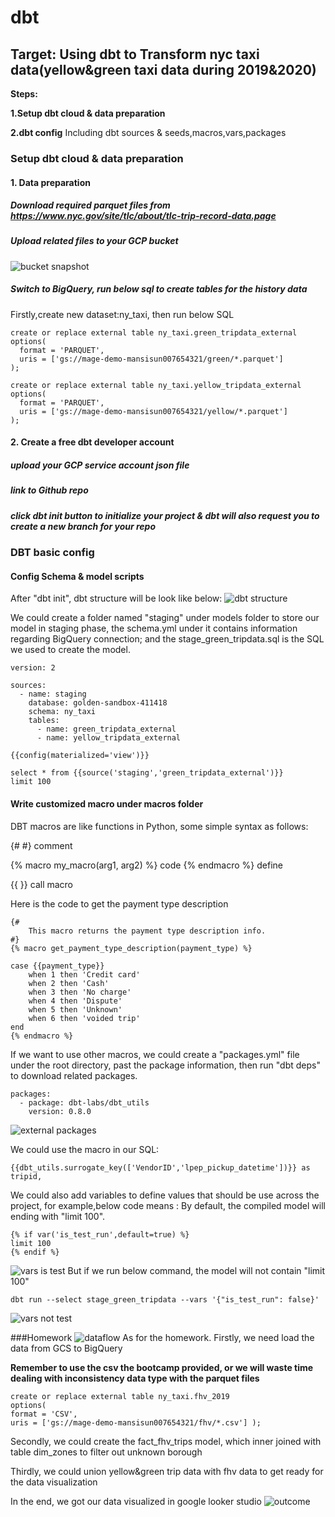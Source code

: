 # dbt

## Target: Using dbt to Transform nyc taxi data(yellow&green taxi data during 2019&2020)

**Steps:**

**1.Setup dbt cloud & data preparation**

**2.dbt config**
Including dbt sources & seeds,macros,vars,packages

### Setup dbt cloud & data preparation

#### 1. Data preparation

##### Download required parquet files from https://www.nyc.gov/site/tlc/about/tlc-trip-record-data.page

##### Upload related files to your GCP bucket

![bucket snapshot](img/gcp_bucket.png)

##### Switch to BigQuery, run below sql to create tables for the history data

Firstly,create new dataset:ny_taxi, then run below SQL

```
create or replace external table ny_taxi.green_tripdata_external
options(
  format = 'PARQUET',
  uris = ['gs://mage-demo-mansisun007654321/green/*.parquet']
);
```
```
create or replace external table ny_taxi.yellow_tripdata_external
options(
  format = 'PARQUET',
  uris = ['gs://mage-demo-mansisun007654321/yellow/*.parquet']
);
```

#### 2. Create a free dbt developer account

##### upload your GCP service account json file

##### link to Github repo

##### click dbt init button to initialize your project &  dbt will also request you to create a new branch for your repo

### DBT basic config

#### Config Schema & model scripts

After "dbt init", dbt structure will be look like below:
![dbt structure](img/dbt_structure.png)

We could create a folder named "staging" under models folder to store our model in staging phase, the schema.yml under it contains information regarding BigQuery connection; and the stage_green_tripdata.sql is the SQL we used to create the model.

```
version: 2

sources:
  - name: staging
    database: golden-sandbox-411418
    schema: ny_taxi
    tables:
      - name: green_tripdata_external
      - name: yellow_tripdata_external
```

```
{{config(materialized='view')}}

select * from {{source('staging','green_tripdata_external')}}
limit 100
```

#### Write customized macro under macros folder

DBT macros are like functions in Python, some simple syntax as follows:

{# #} comment

{% macro my_macro(arg1, arg2) %}
code
{% endmacro %}	define

{{ }} call macro

Here is the code to get the payment type description
```
{#
	This macro returns the payment type description info.
#}
{% macro get_payment_type_description(payment_type) %}

case {{payment_type}}
	when 1 then 'Credit card'
	when 2 then 'Cash'
	when 3 then 'No charge'
	when 4 then 'Dispute'
	when 5 then 'Unknown'
	when 6 then 'voided trip'
end
{% endmacro %} 
```

If we want to use other macros, we could create a "packages.yml" file under the root directory, past the package information, then run "dbt deps" to download related packages.

```
packages:
  - package: dbt-labs/dbt_utils
    version: 0.8.0
```
![external packages](img/packages.png)

We could use the macro in our SQL:

```
{{dbt_utils.surrogate_key(['VendorID','lpep_pickup_datetime'])}} as tripid,
```

We could also add variables to define values that should be use across the project, for example,below code means : By default, the compiled model will ending with "limit 100". 

```
{% if var('is_test_run',default=true) %}
limit 100
{% endif %}
```
![vars is test](img/vars_is_test.png)
But if we run below command, the model will not contain "limit 100"
```
dbt run --select stage_green_tripdata --vars '{"is_test_run": false}'
```
![vars not test](img/vars_not_test.png)

###Homework
![dataflow](img/outcome.png)
As for the homework. Firstly, we need load the data from GCS to BigQuery

**Remember to use the csv the bootcamp provided, or we will waste time dealing with inconsistency data type with the parquet files**
```
create or replace external table ny_taxi.fhv_2019 
options( 
format = 'CSV', 
uris = ['gs://mage-demo-mansisun007654321/fhv/*.csv'] );
```

Secondly, we could create the fact_fhv_trips model, which inner joined with table dim_zones to filter out unknown borough

Thirdly, we could union yellow&green trip data with fhv data to get ready for the data visualization

In the end, we got our data visualized in google looker studio
![outcome](img/outcome.png) 
